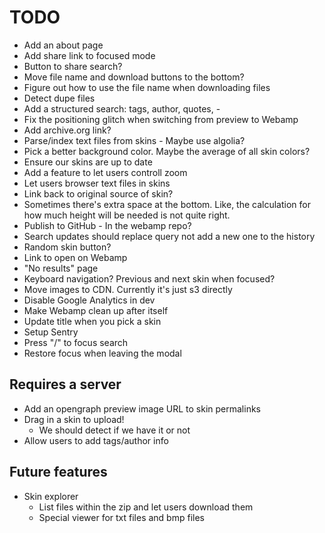 # TODO

- Add an about page
- Add share link to focused mode
- Button to share search?
- Move file name and download buttons to the bottom?
- Figure out how to use the file name when downloading files
- Detect dupe files
- Add a structured search: tags, author, quotes, -
- Fix the positioning glitch when switching from preview to Webamp
- Add archive.org link?
- Parse/index text files from skins - Maybe use algolia?
- Pick a better background color. Maybe the average of all skin colors?
- Ensure our skins are up to date
- Add a feature to let users controll zoom
- Let users browser text files in skins
- Link back to original source of skin?
- Sometimes there's extra space at the bottom. Like, the calculation for how much height will be needed is not quite right.
- Publish to GitHub - In the webamp repo?
- Search updates should replace query not add a new one to the history
- Random skin button?
- Link to open on Webamp
- "No results" page
- Keyboard navigation? Previous and next skin when focused?
- Move images to CDN. Currently it's just s3 directly
- Disable Google Analytics in dev
- Make Webamp clean up after itself
- Update title when you pick a skin
- Setup Sentry
- Press "/" to focus search
- Restore focus when leaving the modal

## Requires a server

- Add an opengraph preview image URL to skin permalinks
- Drag in a skin to upload!
  - We should detect if we have it or not
- Allow users to add tags/author info

## Future features

- Skin explorer
  - List files within the zip and let users download them
  - Special viewer for txt files and bmp files
